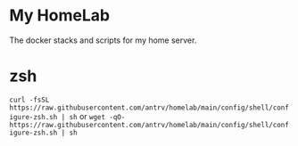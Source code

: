# My HomeLab
The docker stacks and scripts for my home server.

# zsh
`curl -fsSL https://raw.githubusercontent.com/antrv/homelab/main/config/shell/configure-zsh.sh | sh`
or
`wget -qO- https://raw.githubusercontent.com/antrv/homelab/main/config/shell/configure-zsh.sh | sh`
